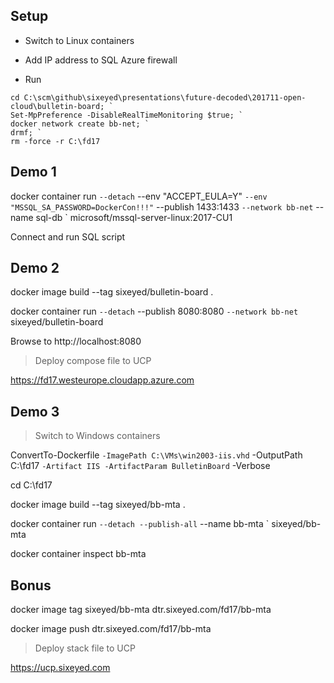 ## Setup

- Switch to Linux containers

- Add IP address to SQL Azure firewall

- Run

```
cd C:\scm\github\sixeyed\presentations\future-decoded\201711-open-cloud\bulletin-board; `
Set-MpPreference -DisableRealTimeMonitoring $true; `
docker network create bb-net; `
drmf; `
rm -force -r C:\fd17
```

## Demo 1

docker container run `
  --detach `
  --env "ACCEPT_EULA=Y" `
  --env "MSSQL_SA_PASSWORD=DockerCon!!!" `
  --publish 1433:1433 `
  --network bb-net `
  --name sql-db `
  microsoft/mssql-server-linux:2017-CU1

Connect and run SQL script

## Demo 2

docker image build --tag sixeyed/bulletin-board .

docker container run `
  --detach `
  --publish 8080:8080 `
  --network bb-net `
  sixeyed/bulletin-board

Browse to http://localhost:8080

> Deploy compose file to UCP

https://fd17.westeurope.cloudapp.azure.com

## Demo 3

> Switch to Windows containers

ConvertTo-Dockerfile `
  -ImagePath C:\VMs\win2003-iis.vhd `
  -OutputPath C:\fd17 `
  -Artifact IIS -ArtifactParam BulletinBoard `
  -Verbose

cd C:\fd17

docker image build --tag sixeyed/bb-mta .

docker container run `
 --detach --publish-all `
 --name bb-mta `
 sixeyed/bb-mta

docker container inspect bb-mta

## Bonus 

docker image tag sixeyed/bb-mta dtr.sixeyed.com/fd17/bb-mta

docker image push dtr.sixeyed.com/fd17/bb-mta

> Deploy stack file to UCP

https://ucp.sixeyed.com